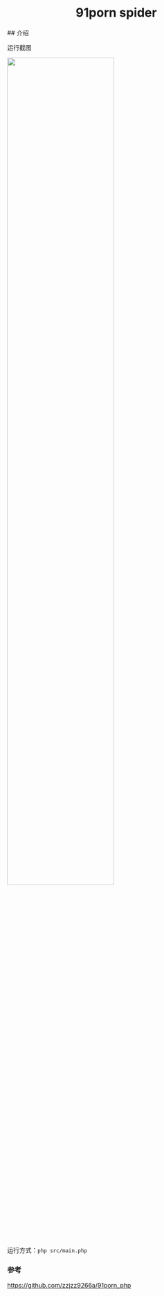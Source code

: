 <h1 align="center">91porn spider</h1>
## 介绍

运行截图

<img src="https://tva1.sinaimg.cn/large/006y8mN6gy1g8vf5sqynaj31gk0soagl.jpg" height="70%" width="70%" >

运行方式：`php src/main.php`


### 参考

https://github.com/zzjzz9266a/91porn_php 